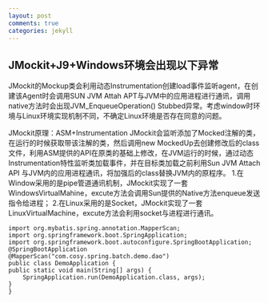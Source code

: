 ```yaml
---
layout: post
comments: true
categories: jekyll
---
```


## JMockit+J9+Windows环境会出现以下异常

JMockit的Mockup类会利用动态Instrumentation创建load事件监听agent，在创建该Agent时会调用SUN JVM Attah APT与JVM中的应用进程进行通讯，调用native方法时会出现JVM_EnqueueOperation() Stubbed异常。考虑window时环境与Linux环境实现机制不同，不确定Linux环境是否存在同意的问题。

JMockit原理：ASM+Instrumentation
JMockit会监听添加了Mocked注解的类，在运行的时候获取带该注解的类，然后调用new MockedUp去创建修改后的class文件，利用ASM提供的API在原类的基础上修改，在JVM运行的时候，通过动态Instrumentation特性监听类加载事件，并在目标类加载之前利用Sun JVM Attach API 与JVM内的应用进程通讯，将加强后的class替换JVM内的原程序。
1.在Window采用的是pipe管道通讯机制，JMockit实现了一套WindowsVirtualMahine，excute方法会调用Sun提供的Native方法enqueue发送指令给进程；
2.在Linux采用的是Socket，JMockit实现了一套LinuxVirtualMachine，excute方法会利用socket与进程进行通讯。

    import org.mybatis.spring.annotation.MapperScan;
    import org.springframework.boot.SpringApplication;
    import org.springframework.boot.autoconfigure.SpringBootApplication;
    @SpringBootApplication
    @MapperScan("com.cosy.spring.batch.demo.dao")
    public class DemoApplication {
	public static void main(String[] args) {
		SpringApplication.run(DemoApplication.class, args);
	}
    }

